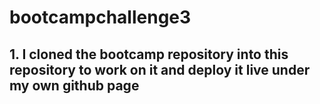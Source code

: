 # bootcampchallenge3

## 1. I cloned the bootcamp repository into this repository to work on it and deploy it live under my own github page

